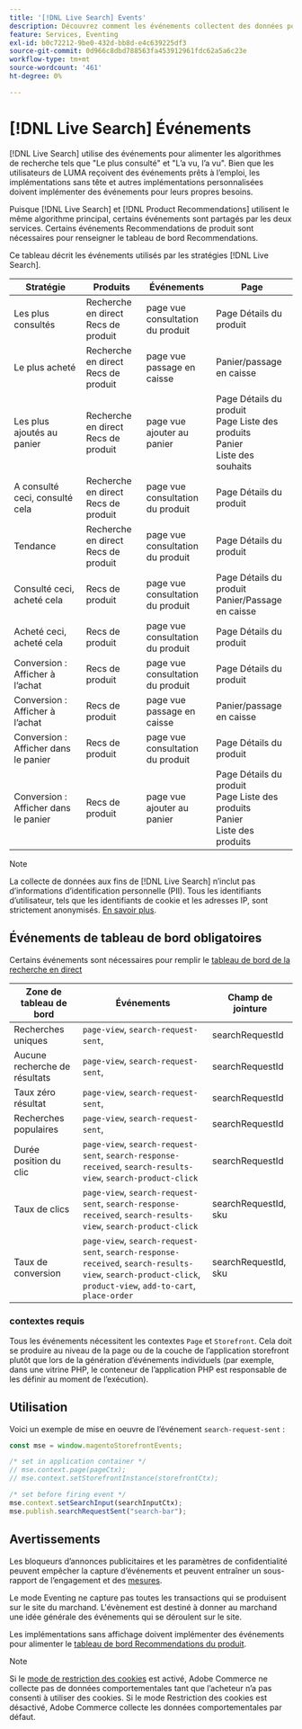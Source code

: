 ```yaml
---
title: '[!DNL Live Search] Events'
description: Découvrez comment les événements collectent des données pour [!DNL Live Search].
feature: Services, Eventing
exl-id: b0c72212-9be0-432d-bb8d-e4c639225df3
source-git-commit: 0d966c8dbd788563fa453912961fdc62a5a6c23e
workflow-type: tm+mt
source-wordcount: '461'
ht-degree: 0%

---
```


# [!DNL Live Search] Événements

[!DNL Live Search] utilise des événements pour alimenter les algorithmes de recherche tels que &quot;Le plus consulté&quot; et &quot;L’a vu, l’a vu&quot;. Bien que les utilisateurs de LUMA reçoivent des événements prêts à l’emploi, les implémentations sans tête et autres implémentations personnalisées doivent implémenter des événements pour leurs propres besoins.

Puisque [!DNL Live Search] et [!DNL Product Recommendations] utilisent le même algorithme principal, certains événements sont partagés par les deux services. Certains événements Recommendations de produit sont nécessaires pour renseigner le tableau de bord Recommendations.

Ce tableau décrit les événements utilisés par les stratégies [!DNL Live Search].

| Stratégie | Produits | Événements | Page |
| --- | --- | --- | ---|
| Les plus consultés | Recherche en direct <br>Recs de produit | page vue<br>consultation du produit | Page Détails du produit |
| Le plus acheté | Recherche en direct <br>Recs de produit | page vue<br> passage en caisse | Panier/passage en caisse |
| Les plus ajoutés au panier | Recherche en direct <br>Recs de produit | page vue<br>ajouter au panier | Page Détails du produit<br>Page Liste des produits<br>Panier<br>Liste des souhaits |
| A consulté ceci, consulté cela | Recherche en direct <br>Recs de produit | page vue<br>consultation du produit | Page Détails du produit |
| Tendance | Recherche en direct <br>Recs de produit | page vue<br>consultation du produit | Page Détails du produit |
| Consulté ceci, acheté cela | Recs de produit | page vue<br>consultation du produit | Page Détails du produit<br>Panier/Passage en caisse |
| Acheté ceci, acheté cela | Recs de produit | page vue<br>consultation du produit | Page Détails du produit |
| Conversion : Afficher à l’achat | Recs de produit | page vue<br>consultation du produit | Page Détails du produit |
| Conversion : Afficher à l’achat | Recs de produit | page vue<br> passage en caisse | Panier/passage en caisse |
| Conversion : Afficher dans le panier | Recs de produit | page vue<br>consultation du produit | Page Détails du produit |
| Conversion : Afficher dans le panier | Recs de produit | page vue<br>ajouter au panier | Page Détails du produit<br>Page Liste des produits<br>Panier<br>Liste des produits |

>[!NOTE]
>
>La collecte de données aux fins de [!DNL Live Search] n’inclut pas d’informations d’identification personnelle (PII). Tous les identifiants d’utilisateur, tels que les identifiants de cookie et les adresses IP, sont strictement anonymisés. [En savoir plus](https://www.adobe.com/privacy/experience-cloud.html).

## Événements de tableau de bord obligatoires

Certains événements sont nécessaires pour remplir le [tableau de bord de la recherche en direct](performance.md)

| Zone de tableau de bord | Événements | Champ de jointure |
| ------------------- | ------------- | ---------- |
| Recherches uniques | `page-view`, `search-request-sent`, | searchRequestId |
| Aucune recherche de résultats | `page-view`, `search-request-sent`, | searchRequestId |
| Taux zéro résultat | `page-view`, `search-request-sent`, | searchRequestId |
| Recherches populaires | `page-view`, `search-request-sent`, | searchRequestId |
| Durée position du clic | `page-view`, `search-request-sent`, `search-response-received`, `search-results-view`, `search-product-click` | searchRequestId |
| Taux de clics | `page-view`, `search-request-sent`, `search-response-received`, `search-results-view`, `search-product-click` | searchRequestId, sku |
| Taux de conversion | `page-view`, `search-request-sent`, `search-response-received`, `search-results-view`, `search-product-click`, `product-view`, `add-to-cart`, `place-order` | searchRequestId, sku |

### contextes requis

Tous les événements nécessitent les contextes `Page` et `Storefront`. Cela doit se produire au niveau de la page ou de la couche de l’application storefront plutôt que lors de la génération d’événements individuels (par exemple, dans une vitrine PHP, le conteneur de l’application PHP est responsable de les définir au moment de l’exécution).

## Utilisation

Voici un exemple de mise en oeuvre de l’événement `search-request-sent` :

```javascript
const mse = window.magentoStorefrontEvents;

/* set in application container */
// mse.context.page(pageCtx);
// mse.context.setStorefrontInstance(storefrontCtx);

/* set before firing event */
mse.context.setSearchInput(searchInputCtx);
mse.publish.searchRequestSent("search-bar");
```

## Avertissements

Les bloqueurs d’annonces publicitaires et les paramètres de confidentialité peuvent empêcher la capture d’événements et peuvent entraîner un sous-rapport de l’engagement et des [mesures](workspace.md).

Le mode Eventing ne capture pas toutes les transactions qui se produisent sur le site du marchand. L&#39;évènement est destiné à donner au marchand une idée générale des événements qui se déroulent sur le site.

Les implémentations sans affichage doivent implémenter des événements pour alimenter le [tableau de bord Recommendations du produit](../product-recommendations/events.md).

>[!NOTE]
>
>Si le [mode de restriction des cookies](https://experienceleague.adobe.com/docs/commerce-admin/start/compliance/privacy/compliance-cookie-law.html) est activé, Adobe Commerce ne collecte pas de données comportementales tant que l’acheteur n’a pas consenti à utiliser des cookies. Si le mode Restriction des cookies est désactivé, Adobe Commerce collecte les données comportementales par défaut.
